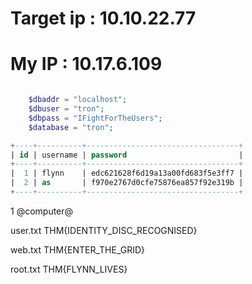 # Target ip : 10.10.22.77

# My IP : 10.17.6.109



```php

	$dbaddr = "localhost";
	$dbuser = "tron";
	$dbpass = "IFightForTheUsers";
	$database = "tron";
```

```sql
+----+----------+----------------------------------+
| id | username | password                         |
+----+----------+----------------------------------+
|  1 | flynn    | edc621628f6d19a13a00fd683f5e3ff7 |
|  2 | as       | f970e2767d0cfe75876ea857f92e319b |
+----+----------+----------------------------------+
```
1 	@computer@

user.txt
THM{IDENTITY_DISC_RECOGNISED}

web.txt
THM{ENTER_THE_GRID}

root.txt
THM{FLYNN_LIVES}

